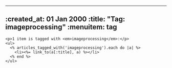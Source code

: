 ----- 
:created_at: 01 Jan 2000
:title: "Tag: imageprocessing"
:menuitem: tag
-----

    <p>1 item is tagged with <em>imageprocessing</em>:</p>
    <ul>
      <% articles_tagged_with('imageprocessing').each do |a| %>
        <li><%= link_to(a[:title], a) %></li>   
      <% end %>
    </ul>
  
